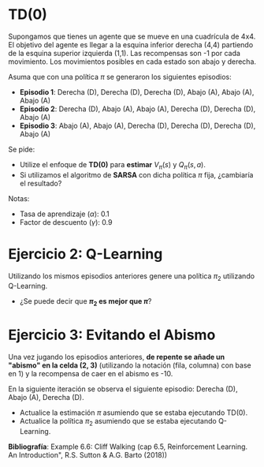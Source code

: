 # TD(0)

Supongamos que tienes un agente que se mueve en una cuadrícula de 4x4. El objetivo del agente es llegar a la esquina inferior derecha (4,4) partiendo de la esquina superior izquierda (1,1). Las recompensas son -1 por cada movimiento. Los movimientos posibles en cada estado son abajo y derecha. 

Asuma que con una política $\pi$ se generaron los siguientes episodios:

- **Episodio 1**: Derecha (D), Derecha (D), Derecha (D), Abajo (A), Abajo (A), Abajo (A)
- **Episodio 2**: Derecha (D), Abajo (A), Abajo (A), Derecha (D), Derecha (D), Abajo (A)
- **Episodio 3**: Abajo (A), Abajo (A), Derecha (D), Derecha (D), Derecha (D), Abajo (A)

Se pide:

- Utilize el enfoque de **TD(0)** para **estimar** $V_{\pi}(s)$ y $Q_{\pi}(s,a)$.
- Si utilizamos el algoritmo de **SARSA** con dicha política $\pi$ fija, ¿cambiaría el resultado?

Notas:

- Tasa de aprendizaje ($\alpha$): 0.1
- Factor de descuento ($\gamma$): 0.9

# Ejercicio 2: Q-Learning

Utilizando los mismos episodios anteriores genere una política $\pi_{2}$ utilizando Q-Learning.

- ¿Se puede decir que **$\pi_2$ es mejor que $\pi$**?

# Ejercicio 3: Evitando el Abismo

Una vez jugando los episodios anteriores, **de repente se añade un "abismo" en la celda (2, 3)** (utilizando la notación (fila, columna) con base en 1) y la recompensa de caer en el abismo es -10.

En la siguiente iteración se observa el siguiente episodio: Derecha (D), Abajo (A), Derecha (D).

- Actualice la estimación $\pi$ asumiendo que se estaba ejecutando TD(0).
- Actualice la política $\pi_2$ asumiendo que se estaba ejecutando Q-Learning. 

**Bibliografía**: Example 6.6: Cliff Walking (cap 6.5, Reinforcement Learning. An Introduction", R.S. Sutton & A.G. Barto (2018))